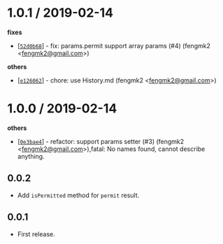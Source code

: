 
1.0.1 / 2019-02-14
==================

**fixes**
  * [[`52d0b68`](http://github.com/eggjs/egg-parameters/commit/52d0b68cd2188de0a7b8f19641cb95a9e13d7319)] - fix: params.permit support array params (#4) (fengmk2 <<fengmk2@gmail.com>>)

**others**
  * [[`e126062`](http://github.com/eggjs/egg-parameters/commit/e126062835d413ab0c7f5701e24b549173491b9a)] - chore: use History.md (fengmk2 <<fengmk2@gmail.com>>)

1.0.0 / 2019-02-14
==================

**others**
  * [[`0e3bae4`](http://github.com/eggjs/egg-parameters/commit/0e3bae43d9503df8cd59fe12d9f3582c6d1ca130)] - refactor: support params setter (#3) (fengmk2 <<fengmk2@gmail.com>>),fatal: No names found, cannot describe anything.

0.0.2
-----

- Add `isPermitted` method for `permit` result.

0.0.1
-----

- First release.
